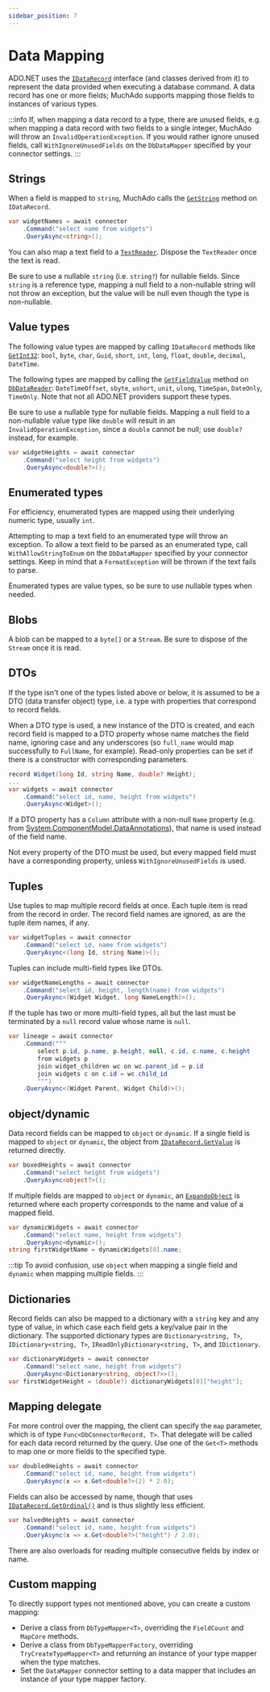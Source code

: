 ```yaml
---
sidebar_position: 7
---
```


# Data Mapping

ADO.NET uses the [`IDataRecord`](https://learn.microsoft.com/en-us/dotnet/api/system.data.idatarecord) interface (and classes derived from it) to represent the data provided when executing a database command. A data record has one or more fields; MuchAdo supports mapping those fields to instances of various types.

:::info
If, when mapping a data record to a type, there are unused fields, e.g. when mapping a data record with two fields to a single integer, MuchAdo will throw an `InvalidOperationException`. If you would rather ignore unused fields, call `WithIgnoreUnusedFields` on the `DbDataMapper` specified by your connector settings.
:::

## Strings

When a field is mapped to `string`, MuchAdo calls the [`GetString`](https://learn.microsoft.com/en-us/dotnet/api/system.data.idatarecord.getstring) method on `IDataRecord`.

```csharp
var widgetNames = await connector
    .Command("select name from widgets")
    .QueryAsync<string>();
```

You can also map a text field to a [`TextReader`](https://learn.microsoft.com/en-us/dotnet/api/system.io.textreader). Dispose the `TextReader` once the text is read.

Be sure to use a nullable `string` (i.e. `string?`) for nullable fields. Since `string` is a reference type, mapping a null field to a non-nullable string will not throw an exception, but the value will be null even though the type is non-nullable.

## Value types

The following value types are mapped by calling `IDataRecord` methods like [`GetInt32`](https://learn.microsoft.com/en-us/dotnet/api/system.data.idatarecord.getint32): `bool`, `byte`, `char`, `Guid`, `short`, `int`, `long`, `float`, `double`, `decimal`, `DateTime`.

The following types are mapped by calling the [`GetFieldValue`](https://learn.microsoft.com/en-us/dotnet/api/system.data.common.dbdatareader.getfieldvalue) method on [`DbDataReader`](https://learn.microsoft.com/en-us/dotnet/api/system.data.common.dbdatareader): `DateTimeOffset`, `sbyte`, `ushort`, `unit`, `ulong`, `TimeSpan`, `DateOnly`, `TimeOnly`. Note that not all ADO.NET providers support these types.

Be sure to use a nullable type for nullable fields. Mapping a null field to a non-nullable value type like `double` will result in an `InvalidOperationException`, since a `double` cannot be null; use `double?` instead, for example.

```csharp
var widgetHeights = await connector
    .Command("select height from widgets")
    .QueryAsync<double?>();
```

## Enumerated types

For efficiency, enumerated types are mapped using their underlying numeric type, usually `int`.

Attempting to map a text field to an enumerated type will throw an exception. To allow a text field to be parsed as an enumerated type, call `WithAllowStringToEnum` on the `DbDataMapper` specified by your connector settings. Keep in mind that a `FormatException` will be thrown if the text fails to parse.

Enumerated types are value types, so be sure to use nullable types when needed.

## Blobs

A blob can be mapped to a `byte[]` or a `Stream`. Be sure to dispose of the `Stream` once it is read.

## DTOs

If the type isn't one of the types listed above or below, it is assumed to be a DTO (data transfer object) type, i.e. a type with properties that correspond to record fields.

When a DTO type is used, a new instance of the DTO is created, and each record field is mapped to a DTO property whose name matches the field name, ignoring case and any underscores (so `full_name` would map successfully to `FullName`, for example). Read-only properties can be set if there is a constructor with corresponding parameters.

```csharp
record Widget(long Id, string Name, double? Height);
...
var widgets = await connector
    .Command("select id, name, height from widgets")
    .QueryAsync<Widget>();
```

If a DTO property has a `Column` attribute with a non-null `Name` property (e.g. from [System.ComponentModel.DataAnnotations](https://docs.microsoft.com/en-us/dotnet/api/system.componentmodel.dataannotations.schema.columnattribute)), that name is used instead of the field name.

Not every property of the DTO must be used, but every mapped field must have a corresponding property, unless `WithIgnoreUnusedFields` is used.

## Tuples

Use tuples to map multiple record fields at once. Each tuple item is read from the record in order. The record field names are ignored, as are the tuple item names, if any.

```csharp
var widgetTuples = await connector
    .Command("select id, name from widgets")
    .QueryAsync<(long Id, string Name)>();
```

Tuples can include multi-field types like DTOs.

```csharp
var widgetNameLengths = await connector
    .Command("select id, height, length(name) from widgets")
    .QueryAsync<(Widget Widget, long NameLength)>();
```

If the tuple has two or more multi-field types, all but the last must be terminated by a `null` record value whose name is `null`.

```csharp
var lineage = await connector
    .Command("""
        select p.id, p.name, p.height, null, c.id, c.name, c.height
        from widgets p
        join widget_children wc on wc.parent_id = p.id
        join widgets c on c.id = wc.child_id
        """)
    .QueryAsync<(Widget Parent, Widget Child)>();
```

## object/dynamic

Data record fields can be mapped to `object` or `dynamic`. If a single field is mapped to `object` or `dynamic`, the object from [`IDataRecord.GetValue`](https://learn.microsoft.com/en-us/dotnet/api/system.data.idatarecord.getvalue) is returned directly.

```csharp
var boxedHeights = await connector
    .Command("select height from widgets")
    .QueryAsync<object?>();
```

If multiple fields are mapped to `object` or `dynamic`, an [`ExpandoObject`](https://docs.microsoft.com/dotnet/api/system.dynamic.expandoobject) is returned where each property corresponds to the name and value of a mapped field.

```csharp
var dynamicWidgets = await connector
    .Command("select name, height from widgets")
    .QueryAsync<dynamic>();
string firstWidgetName = dynamicWidgets[0].name;
```

:::tip
To avoid confusion, use `object` when mapping a single field and `dynamic` when mapping multiple fields.
:::

## Dictionaries

Record fields can also be mapped to a dictionary with a `string` key and any type of value, in which case each field gets a key/value pair in the dictionary. The supported dictionary types are `Dictionary<string, T>`, `IDictionary<string, T>`, `IReadOnlyDictionary<string, T>`, and `IDictionary`.

```csharp
var dictionaryWidgets = await connector
    .Command("select name, height from widgets")
    .QueryAsync<Dictionary<string, object?>>();
var firstWidgetHeight = (double?) dictionaryWidgets[0]["height"];
```

## Mapping delegate

For more control over the mapping, the client can specify the `map` parameter, which is of type `Func<DbConnectorRecord, T>`. That delegate will be called for each data record returned by the query. Use one of the `Get<T>` methods to map one or more fields to the specified type.

```csharp
var doubledHeights = await connector
    .Command("select id, name, height from widgets")
    .QueryAsync(x => x.Get<double?>(2) * 2.0);
```

Fields can also be accessed by name, though that uses [`IDataRecord.GetOrdinal()`](https://docs.microsoft.com/dotnet/api/system.data.idatarecord.getordinal) and is thus slightly less efficient.

```csharp
var halvedHeights = await connector
    .Command("select id, name, height from widgets")
    .QueryAsync(x => x.Get<double?>("height") / 2.0);
```

There are also overloads for reading multiple consecutive fields by index or name.

## Custom mapping

To directly support types not mentioned above, you can create a custom mapping:

* Derive a class from `DbTypeMapper<T>`, overriding the `FieldCount` and `MapCore` methods.
* Derive a class from `DbTypeMapperFactory`, overriding `TryCreateTypeMapper<T>` and returning an instance of your type mapper when the type matches.
* Set the `DataMapper` connector setting to a data mapper that includes an instance of your type mapper factory.
